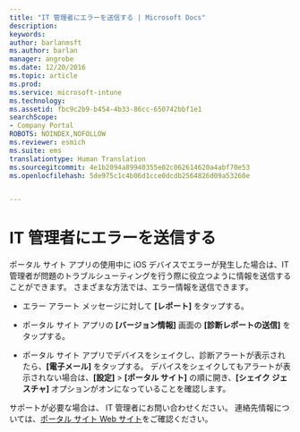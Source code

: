 ```yaml
---
title: "IT 管理者にエラーを送信する | Microsoft Docs"
description: 
keywords: 
author: barlanmsft
ms.author: barlan
manager: angrobe
ms.date: 12/20/2016
ms.topic: article
ms.prod: 
ms.service: microsoft-intune
ms.technology: 
ms.assetid: fbc9c2b9-b454-4b33-86cc-650742bbf1e1
searchScope:
- Company Portal
ROBOTS: NOINDEX,NOFOLLOW
ms.reviewer: esmich
ms.suite: ems
translationtype: Human Translation
ms.sourcegitcommit: 4e1b2094a89940355e02c062614620a4abf70e53
ms.openlocfilehash: 5de975c1c4b06d1cce0dcdb2564826d09a53260e


---
```


# <a name="send-errors-to-your-it-admin"></a>IT 管理者にエラーを送信する

ポータル サイト アプリの使用中に iOS デバイスでエラーが発生した場合は、IT 管理者が問題のトラブルシューティングを行う際に役立つように情報を送信することができます。 さまざまな方法では、エラー情報を送信できます。

-   エラー アラート メッセージに対して **[レポート]** をタップする。

-   ポータル サイト アプリの **[バージョン情報]** 画面の **[診断レポートの送信]** をタップする。

-   ポータル サイト アプリでデバイスをシェイクし、診断アラートが表示されたら、**[電子メール]** をタップする。 デバイスをシェイクしてもアラートが表示されない場合は、**[設定]** > **[ポータル サイト]** の順に開き、**[シェイク ジェスチャ]** オプションがオンになっていることを確認します。

サポートが必要な場合は、 IT 管理者にお問い合わせください。 連絡先情報については、[ポータル サイト Web サイト](http://portal.manage.microsoft.com)をご確認ください。



<!--HONumber=Dec16_HO3-->


